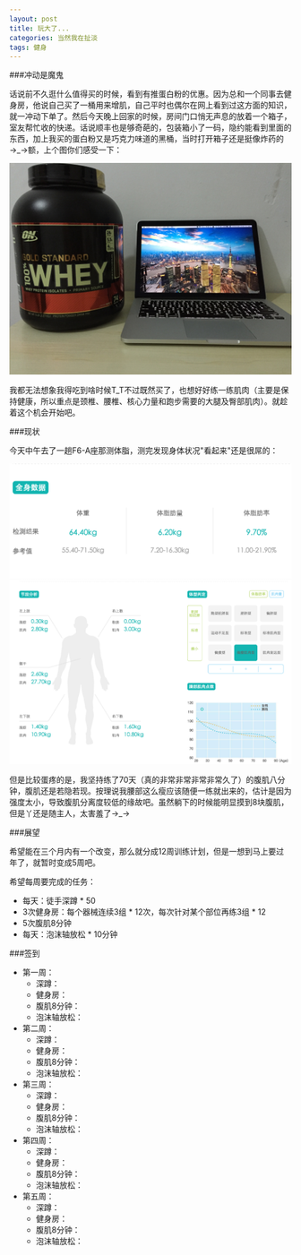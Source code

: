 ```yaml
---
layout: post
title: 玩大了...
categories: 当然我在扯淡
tags: 健身
---
```


###冲动是魔鬼

话说前不久逛什么值得买的时候，看到有推蛋白粉的优惠。因为总和一个同事去健身房，他说自己买了一桶用来增肌，自己平时也偶尔在网上看到过这方面的知识，就一冲动下单了。然后今天晚上回家的时候，房间门口悄无声息的放着一个箱子，室友帮忙收的快递。话说顺丰也是够奇葩的，包装箱小了一码，隐约能看到里面的东西，加上我买的蛋白粉又是巧克力味道的黑桶，当时打开箱子还是挺像炸药的→_→额，上个图你们感受一下：

![img](../image/whey.jpg)

我都无法想象我得吃到啥时候T_T不过既然买了，也想好好练一练肌肉（主要是保持健康，所以重点是颈椎、腰椎、核心力量和跑步需要的大腿及臀部肌肉）。就趁着这个机会开始吧。

###现状

今天中午去了一趟F6-A座那测体脂，测完发现身体状况"看起来"还是很屌的：

![img](../image/mybody1.png)
![img](../image/mybody2.png)

但是比较蛋疼的是，我坚持练了70天（真的非常非常非常非常久了）的腹肌八分钟，腹肌还是若隐若现。按理说我腰部这么瘦应该随便一练就出来的，估计是因为强度太小，导致腹肌分离度较低的缘故吧。虽然躺下的时候能明显摸到8块腹肌，但是丫还是随主人，太害羞了→_→

###展望

希望能在三个月内有一个改变，那么就分成12周训练计划，但是一想到马上要过年了，就暂时变成5周吧。

希望每周要完成的任务：

* 每天：徒手深蹲 * 50
* 3次健身房：每个器械连续3组 * 12次，每次针对某个部位再练3组 * 12
* 5次腹肌8分钟
* 每天：泡沫轴放松 * 10分钟

###签到

* 第一周：
	* 深蹲：
	* 健身房：
	* 腹肌8分钟：
	* 泡沫轴放松：
* 第二周：
	* 深蹲：
	* 健身房：
	* 腹肌8分钟：
	* 泡沫轴放松：
* 第三周：
	* 深蹲：
	* 健身房：
	* 腹肌8分钟：
	* 泡沫轴放松：
* 第四周：
	* 深蹲：
	* 健身房：
	* 腹肌8分钟：
	* 泡沫轴放松：
* 第五周：
	* 深蹲：
	* 健身房：
	* 腹肌8分钟：
	* 泡沫轴放松：
